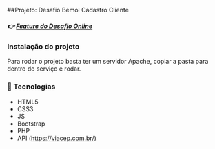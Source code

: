 ##Projeto: Desafio Bemol Cadastro Cliente
##### :point_right: [Feature do Desafio Online](http://conhecendomaues.com.br/desafio-bemol/)

### Instalação do projeto
Para rodar o projeto basta ter um servidor Apache, copiar a pasta para dentro do serviço e rodar.

### :pencil: Tecnologias

* HTML5
* CSS3
* JS
* Bootstrap
* PHP
* API (https://viacep.com.br/)
